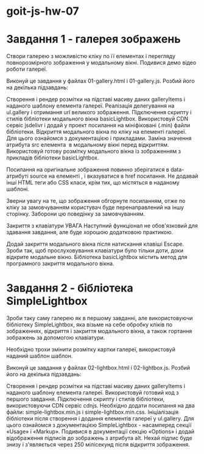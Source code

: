 # goit-js-hw-07
# Завдання 1 - галерея зображень
Створи галерею з можливістю кліку по її елементах і перегляду повнорозмірного зображення у модальному вікні. Подивися демо відео роботи галереї.

Виконуй це завдання у файлах 01-gallery.html і 01-gallery.js. Розбий його на декілька підзавдань:

Створення і рендер розмітки на підставі масиву даних galleryItems і наданого шаблону елемента галереї.
Реалізація делегування на ul.gallery і отримання url великого зображення.
Підключення скрипту і стилів бібліотеки модального вікна basicLightbox. Використовуй CDN сервіс jsdelivr і додай у проект посилання на мініфіковані (.min) файли бібліотеки.
Відкриття модального вікна по кліку на елементі галереї. Для цього ознайомся з документацією і прикладами.
Заміна значення атрибута src елемента <img> в модальному вікні перед відкриттям. Використовуй готову розмітку модального вікна із зображенням з прикладів бібліотеки basicLightbox.

Посилання на оригінальне зображення повинно зберігатися в data-атрибуті source на елементі <img>, і вказуватися в href посилання. Не додавай інші HTML теги або CSS класи, крім тих, що містяться в наданому шаблоні.

Зверни увагу на те, що зображення обгорнуте посиланням, отже по кліку за замовчуванням користувач буде перенаправлений на іншу сторінку. Заборони цю поведінку за замовчуванням.

Закриття з клавіатури
УВАГА
Наступний функціонал не обов'язковий для здавання завдання, але буде хорошою додатковою практикою.

Додай закриття модального вікна після натискання клавіші Escape. Зроби так, щоб прослуховування клавіатури було тільки доти, доки відкрите модальне вікно. Бібліотека basicLightbox містить метод для програмного закриття модального вікна.

# Завдання 2 - бібліотека SimpleLightbox
Зроби таку саму галерею як в першому завданні, але використовуючи бібліотеку SimpleLightbox, яка візьме на себе обробку кліків по зображеннях, відкриття і закриття модального вікна, а також гортання зображень за допомогою клавіатури.

Необхідно трохи змінити розмітку картки галереї, використовуй наданий шаблон шаблон.

Виконуй це завдання у файлах 02-lightbox.html і 02-lightbox.js. Розбий його на декілька підзавдань:

Створення і рендер розмітки на підставі масиву даних galleryItems і наданого шаблону елемента галереї. Використовуй готовий код з першого завдання.
Підключення скрипту і стилів бібліотеки, використовуючи CDN сервіс cdnjs. Необхідно додати посилання на два файли: simple-lightbox.min.js і simple-lightbox.min.css.
Ініціалізація бібліотеки після створення і додання елементів галереї у ul.gallery. Для цього ознайомся з документацією SimpleLightbox - насамперед секції «Usage» і «Markup».
Подивися в документації секцію «Options» і додай відображення підписів до зображень з атрибута alt. Нехай підпис буде знизу і з'являється через 250 мілісекунд після відкриття зображення.
